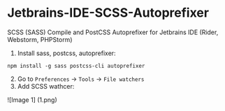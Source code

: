 # Jetbrains-IDE-SCSS-Autoprefixer
SCSS (SASS) Compile and PostCSS Autoprefixer for Jetbrains IDE (Rider, Webstorm, PHPStorm) 

1. Install sass, postcss, autoprefixer:
```
npm install -g sass postcss-cli autoprefixer
```
2. Go to `Preferences` -> `Tools` -> `File watchers`
3. Add SCSS wathcer:

![Image 1]
(1.png)
